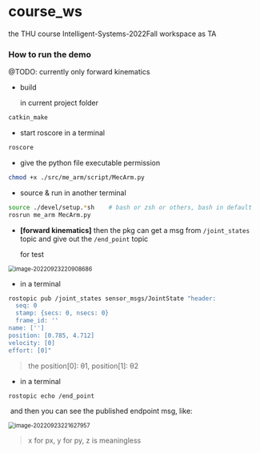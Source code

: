 # course_ws
the THU course Intelligent-Systems-2022Fall workspace as TA



### How to run the demo

@TODO: currently only forward kinematics

+ build

  in current project folder

```sh
catkin_make
```

+ start roscore in a terminal

```sh
roscore
```

+ give the python file executable permission

```sh
chmod +x ./src/me_arm/script/MecArm.py
```

+ source & run in another terminal

```sh
source ./devel/setup.*sh	# bash or zsh or others, bash in default
rosrun me_arm MecArm.py
```

+ **[forward kinematics]** then the pkg can get a msg from `/joint_states` topic and give out the `/end_point` topic

  for test

<img src="/home/czx/course_ws/README.assets/image-20220923220908686.png" alt="image-20220923220908686" style="zoom: 80%;" />

  + in a terminal

  ```sh
  rostopic pub /joint_states sensor_msgs/JointState "header: 
    seq: 0
    stamp: {secs: 0, nsecs: 0}
    frame_id: ''
  name: ['']
  position: [0.785, 4.712]
  velocity: [0]
  effort: [0]" 
  ```

> the position[0]: θ1, position[1]: θ2

+ in a terminal

```sh
rostopic echo /end_point 
```

​		and then you can see the published endpoint msg, like:

<img src="/home/czx/course_ws/README.assets/image-20220923221627957.png" alt="image-20220923221627957" style="zoom:80%;" />

> x for px, y for py, z is meaningless
